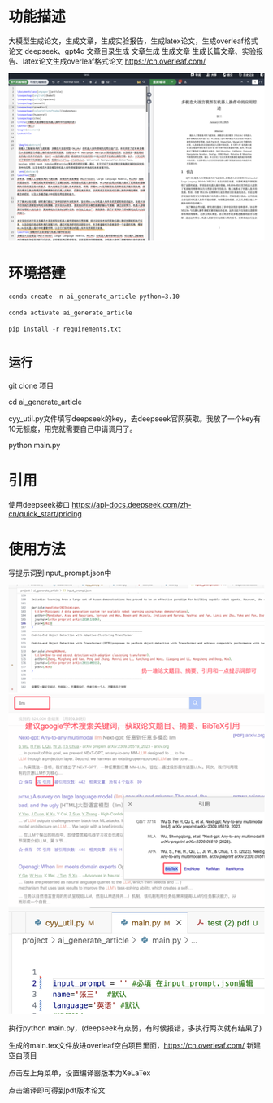 # 功能描述

大模型生成论文，生成文章，生成实验报告，生成latex论文，生成overleaf格式论文
deepseek、gpt4o
文章目录生成
文章生成
生成文章
生成长篇文章、实验报告、latex论文生成overleaf格式论文
https://cn.overleaf.com/

![效果展示](./效果展示.png)

# 环境搭建

```
conda create -n ai_generate_article python=3.10

conda activate ai_generate_article

pip install -r requirements.txt
```

# `运行`

git clone 项目

cd ai_generate_article

cyy_util.py文件填写deepseek的key，去deepseek官网获取。我放了一个key有10元额度，用完就需要自己申请调用了。

python main.py

# 引用

使用deepseek接口
https://api-docs.deepseek.com/zh-cn/quick_start/pricing

# 使用方法

写提示词到input_prompt.json中

![提示词撰写](./提示词撰写.png)
![google_scholar](./google_scholar.png)
![main文件填写姓名语言.png](./main文件填写姓名语言.png)

执行python main.py，(deepseek有点弱，有时候报错，多执行两次就有结果了)

生成的main.tex文件放进overleaf空白项目里面，https://cn.overleaf.com/ 新建空白项目

点击左上角菜单，设置编译器版本为XeLaTex

点击编译即可得到pdf版本论文
